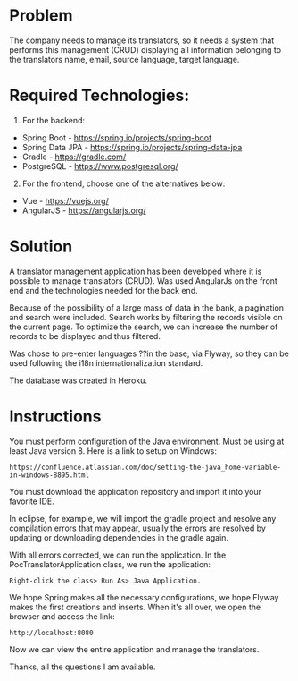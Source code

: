 # Problem

The company needs to manage its translators, so it needs a system that performs this management (CRUD) displaying all information belonging to the translators name, email, source language, target language.

# Required Technologies:

1) For the backend:
* Spring Boot - https://spring.io/projects/spring-boot
* Spring Data JPA - https://spring.io/projects/spring-data-jpa
* Gradle - https://gradle.com/
* PostgreSQL - https://www.postgresql.org/

2) For the frontend, choose one of the alternatives below:
* Vue - https://vuejs.org/
* AngularJS - https://angularjs.org/

# Solution

A translator management application has been developed where it is possible to manage translators (CRUD). Was used AngularJs on the front end and the technologies needed for the back end.

Because of the possibility of a large mass of data in the bank, a pagination and search were included.
Search works by filtering the records visible on the current page. To optimize the search, we can increase the number of records to be displayed and thus filtered.

Was chose to pre-enter languages ??in the base, via Flyway, so they can be used following the i18n internationalization standard.

The database was created in Heroku.

# Instructions

You must perform configuration of the Java environment.
Must be using at least Java version 8.
Here is a link to setup on Windows:

```shell
https://confluence.atlassian.com/doc/setting-the-java_home-variable-in-windows-8895.html
```

You must download the application repository and import it into your favorite IDE.

In eclipse, for example, we will import the gradle project and resolve any compilation errors that may appear, usually the errors are resolved by updating or downloading dependencies in the gradle again.

With all errors corrected, we can run the application.
In the PocTranslatorApplication class, we run the application:

```shell
Right-click the class> Run As> Java Application.
```

We hope Spring makes all the necessary configurations, we hope Flyway makes the first creations and inserts.
When it's all over, we open the browser and access the link: 

```shell
http://localhost:8080
```

Now we can view the entire application and manage the translators.

Thanks, all the questions I am available.
